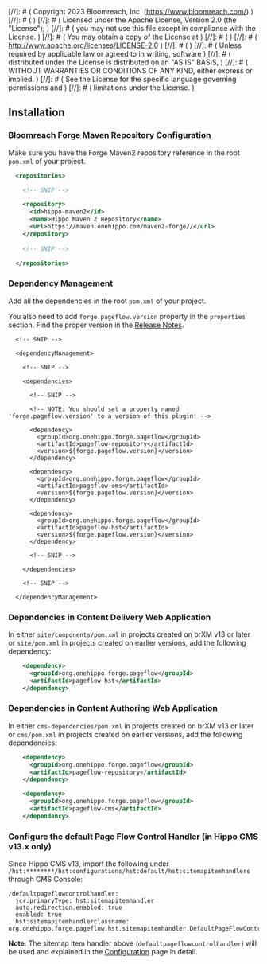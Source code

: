 
[//]: # (  Copyright 2023 Bloomreach, Inc. (https://www.bloomreach.com/)  )
[//]: # (  )
[//]: # (  Licensed under the Apache License, Version 2.0 (the "License");  )
[//]: # (  you may not use this file except in compliance with the License.  )
[//]: # (  You may obtain a copy of the License at  )
[//]: # (  )
[//]: # (       http://www.apache.org/licenses/LICENSE-2.0  )
[//]: # (  )
[//]: # (  Unless required by applicable law or agreed to in writing, software  )
[//]: # (  distributed under the License is distributed on an "AS IS" BASIS,  )
[//]: # (  WITHOUT WARRANTIES OR CONDITIONS OF ANY KIND, either express or implied.  )
[//]: # (  See the License for the specific language governing permissions and  )
[//]: # (  limitations under the License.  )

## Installation

### Bloomreach Forge Maven Repository Configuration

Make sure you have the Forge Maven2 repository reference in the root ```pom.xml``` of your project.

```xml
  <repositories>

    <!-- SNIP -->

    <repository>
      <id>hippo-maven2</id>
      <name>Hippo Maven 2 Repository</name>
      <url>https://maven.onehippo.com/maven2-forge//</url>
    </repository>
 
    <!-- SNIP -->

  </repositories>
```

### Dependency Management

Add all the dependencies in the root `pom.xml` of your project.

You also need to add `forge.pageflow.version` property in the `properties` section.
Find the proper version in the [Release Notes](release-notes.html).

```
  <!-- SNIP -->

  <dependencyManagement>

    <!-- SNIP -->

    <dependencies>

      <!-- SNIP -->

      <!-- NOTE: You should set a property named 'forge.pageflow.version' to a version of this plugin! -->

      <dependency>
        <groupId>org.onehippo.forge.pageflow</groupId>
        <artifactId>pageflow-repository</artifactId>
        <version>${forge.pageflow.version}</version>
      </dependency>

      <dependency>
        <groupId>org.onehippo.forge.pageflow</groupId>
        <artifactId>pageflow-cms</artifactId>
        <version>${forge.pageflow.version}</version>
      </dependency>

      <dependency>
        <groupId>org.onehippo.forge.pageflow</groupId>
        <artifactId>pageflow-hst</artifactId>
        <version>${forge.pageflow.version}</version>
      </dependency>

      <!-- SNIP -->

    </dependencies>

    <!-- SNIP -->

  </dependencyManagement>
```

### Dependencies in Content Delivery Web Application

In either `site/components/pom.xml` in projects created on brXM v13 or later or `site/pom.xml` in projects created on earlier versions,
add the following dependency:

```xml
    <dependency>
      <groupId>org.onehippo.forge.pageflow</groupId>
      <artifactId>pageflow-hst</artifactId>
    </dependency>
```

### Dependencies in Content Authoring Web Application

In either `cms-dependencies/pom.xml` in projects created on brXM v13 or later or `cms/pom.xml` in projects created on earlier versions,
add the following dependencies:

```xml
    <dependency>
      <groupId>org.onehippo.forge.pageflow</groupId>
      <artifactId>pageflow-repository</artifactId>
    </dependency>

    <dependency>
      <groupId>org.onehippo.forge.pageflow</groupId>
      <artifactId>pageflow-cms</artifactId>
    </dependency>
```

### Configure the default Page Flow Control Handler (in Hippo CMS v13.x only)

Since Hippo CMS v13, import the following under `/hst:********/hst:configurations/hst:default/hst:sitemapitemhandlers` through CMS Console:

```
/defaultpageflowcontrolhandler:
  jcr:primaryType: hst:sitemapitemhandler
  auto.redirection.enabled: true
  enabled: true
  hst:sitemapitemhandlerclassname: org.onehippo.forge.pageflow.hst.sitemapitemhandler.DefaultPageFlowControlHstSiteMapItemHandler
```

**Note**: The sitemap item handler above (`defaultpageflowcontrolhandler`) will be used and explained
in the [Configuration](configure.html) page in detail.
